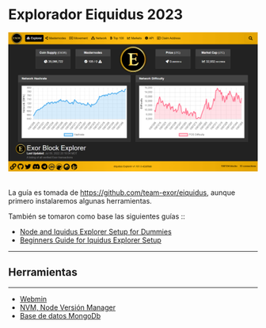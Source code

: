 # Explorador Eiquidus 2023

<img src="img/homepage-1-101-0.png"><br/><br/>

La guía es tomada de https://github.com/team-exor/eiquidus, aunque primero instalaremos algunas herramientas.

También se tomaron como base las siguientes guías ::

* <a href="https://gist.github.com/scottie/b6179c34ce3cf200fcc5d08727a46623">Node and Iquidus Explorer Setup for Dummies</a>
* <a href="https://gist.github.com/samqju/b9fc6c007f083e6429387051e24da1c3">Beginners Guide for Iquidus Explorer Setup</a>


<hr/>

## Herramientas
<hr/>

* <a href="https://webmin.com/">Webmin</a>
* <a href="https://github.com/nvm-sh/nvm">NVM, Node Versión Manager</a>
* <a href="https://docs.mongodb.org/manual/tutorial/install-mongodb-on-ubuntu/
">Base de datos MongoDb</a>
